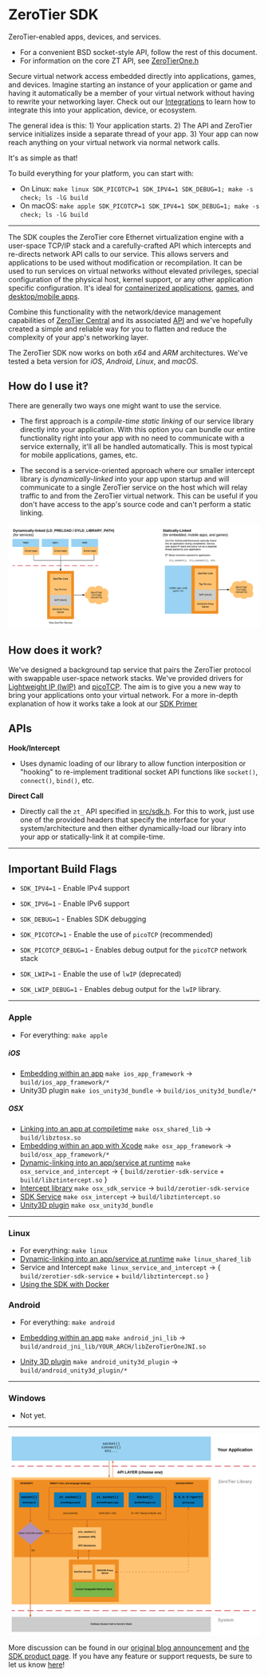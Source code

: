 ZeroTier SDK
======

ZeroTier-enabled apps, devices, and services.

 - For a convenient BSD socket-style API, follow the rest of this document.
 - For information on the core ZT API, see [ZeroTierOne.h](zerotierone/include/ZeroTierOne.h)

Secure virtual network access embedded directly into applications, games, and devices. Imagine starting an instance of your application or game and having it automatically be a member of your virtual network without having to rewrite your networking layer. Check out our [Integrations](integrations/) to learn how to integrate this into your application, device, or ecosystem.

The general idea is this:
	1) Your application starts.
	2) The API and ZeroTier service initializes inside a separate thread of your app.
	3) Your app can now reach anything on your virtual network via normal network calls.

It's as simple as that!

To build everything for your platform, you can start with:

 - On Linux: `make linux SDK_PICOTCP=1 SDK_IPV4=1 SDK_DEBUG=1; make -s check; ls -lG build`
 - On macOS: `make apple SDK_PICOTCP=1 SDK_IPV4=1 SDK_DEBUG=1; make -s check; ls -lG build`

***

The SDK couples the ZeroTier core Ethernet virtualization engine with a user-space TCP/IP stack and a carefully-crafted API which intercepts and re-directs network API calls to our service. This allows servers and applications to be used without modification or recompilation. It can be used to run services on virtual networks without elevated privileges, special configuration of the physical host, kernel support, or any other application specific configuration. It's ideal for [containerized applications](../integrations/docker), [games](../integrations/Unity3D), and [desktop/mobile apps](../integrations).

Combine this functionality with the network/device management capabilities of [ZeroTier Central](https://my.zerotier.com) and its associated [API](https://my.zerotier.com/help/api) and we've hopefully created a simple and reliable way for you to flatten and reduce the complexity of your app's networking layer.

The ZeroTier SDK now works on both *x64* and *ARM* architectures. We've tested a beta version for *iOS*, *Android*, *Linux*, and *macOS*.

## How do I use it?

There are generally two ways one might want to use the service. 

 - The first approach is a *compile-time static linking* of our service library directly into your application. With this option you can bundle our entire functionality right into your app with no need to communicate with a service externally, it'll all be handled automatically. This is most typical for mobile applications, games, etc.

 - The second is a service-oriented approach where our smaller intercept library is *dynamically-linked* into your app upon startup and will communicate to a single ZeroTier service on the host which will relay traffic to and from the ZeroTier virtual network. This can be useful if you don't have access to the app's source code and can't perform a static linking.

![Image](docs/img/methods.png)

## How does it work?

We've designed a background tap service that pairs the ZeroTier protocol with swappable user-space network stacks. We've provided drivers for [Lightweight IP (lwIP)](http://savannah.nongnu.org/projects/lwip/) and [picoTCP](http://www.picotcp.com/). The aim is to give you a new way to bring your applications onto your virtual network. For a more in-depth explanation of how it works take a look at our [SDK Primer](docs/zt_sdk_primer.md)

## APIs

**Hook/Intercept**
- Uses dynamic loading of our library to allow function interposition or "hooking" to re-implement traditional socket API functions like `socket()`, `connect()`, `bind()`, etc.

**Direct Call**
- Directly call the `zt_` API specified in [src/sdk.h](src/SDK.h). For this to work, just use one of the provided headers that specify the interface for your system/architecture and then either dynamically-load our library into your app or statically-link it at compile-time.


***
## Important Build Flags

- `SDK_IPV4=1` - Enable IPv4 support
- `SDK_IPV6=1` - Enable IPv6 support

- `SDK_DEBUG=1` - Enables SDK debugging

- `SDK_PICOTCP=1` - Enable the use of `picoTCP` (recommended)
- `SDK_PICOTCP_DEBUG=1` - Enables debug output for the `picoTCP` network stack

- `SDK_LWIP=1` - Enable the use of `lwIP` (deprecated)
- `SDK_LWIP_DEBUG=1` - Enables debug output for the `lwIP` library.

***

### Apple 
 - For everything: `make apple`

##### iOS
 - [Embedding within an app](apple/example_app/iOS) `make ios_app_framework` -> `build/ios_app_framework/*`
 - Unity3D plugin `make ios_unity3d_bundle` -> `build/ios_unity3d_bundle/*`

##### OSX
 - [Linking into an app at compiletime](../docs/osx_zt_sdk.md) `make osx_shared_lib` -> `build/libztosx.so`
 - [Embedding within an app with Xcode](apple/example_app/OSX) `make osx_app_framework` -> `build/osx_app_framework/*`
 - [Dynamic-linking into an app/service at runtime](../docs/osx_zt_sdk.md) `make osx_service_and_intercept` -> { `build/zerotier-sdk-service` + `build/libztintercept.so` }
 - [Intercept library](../docs/osx_zt_sdk.md) `make osx_sdk_service` -> `build/zerotier-sdk-service`
 - [SDK Service](../docs/osx_zt_sdk.md) `make osx_intercept` -> `build/libztintercept.so`
 - [Unity3D plugin](apple/ZeroTierSDK_Apple) `make osx_unity3d_bundle`

***
### Linux
 - For everything: `make linux`
 - [Dynamic-linking into an app/service at runtime](../docs/linux_zt_sdk.md) `make linux_shared_lib`
 - Service and Intercept `make linux_service_and_intercept` -> { `build/zerotier-sdk-service` + `build/libztintercept.so` }
 - [Using the SDK with Docker](docker)

### Android 
 - For everything: `make android`
 
 - [Embedding within an app](android) `make android_jni_lib` -> `build/android_jni_lib/YOUR_ARCH/libZeroTierOneJNI.so`
 - [Unity 3D plugin](../docs/android_unity3d_zt_sdk.md) `make android_unity3d_plugin` -> `build/android_unity3d_plugin/*`

***
### Windows
 - Not yet.


***
![Image](docs/img/api_diagram.png)


More discussion can be found in our [original blog announcement](https://www.zerotier.com/blog/?p=490) and [the SDK product page](https://www.zerotier.com/product-netcon.shtml).
If you have any feature or support requests, be sure to let us know [here](https://www.zerotier.com/community/)!
